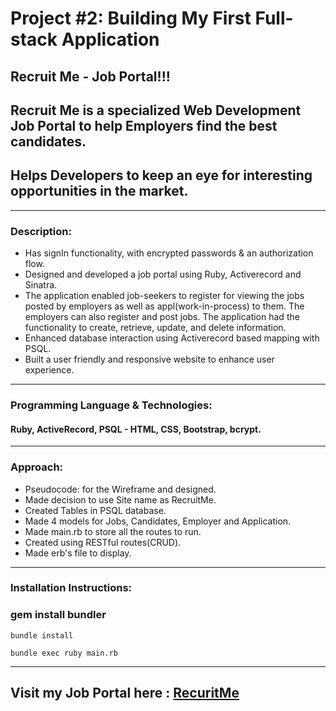 # Project #2: Building My First Full-stack Application

## Recruit Me - Job Portal!!!

## Recruit Me is a specialized Web Development Job Portal to help Employers find the best candidates. 

## Helps Developers to keep an eye for interesting opportunities in the market.

---
### Description:

* Has signIn functionality, with encrypted passwords & an authorization flow.
* Designed and developed a job portal using Ruby, Activerecord and Sinatra.
* The application enabled job-seekers to register for viewing the jobs posted by employers as well as appl(work-in-process) to them. The employers can also register and post jobs. The application had the functionality to create, retrieve, update, and delete information. 
* Enhanced database interaction using Activerecord based mapping with PSQL.
* Built a user friendly and responsive website to enhance user experience.
---
### Programming Language & Technologies:

#### Ruby, ActiveRecord, PSQL - HTML, CSS, Bootstrap,   bcrypt.
---
### Approach:

* Pseudocode: for the Wireframe and designed.
* Made decision to use Site name as RecruitMe.
* Created Tables in PSQL database.
* Made 4 models for Jobs, Candidates, Employer and Application.
* Made main.rb to store all the routes to run.
* Created using RESTful routes(CRUD).
* Made erb's file to display.
---
### Installation Instructions:

### gem install bundler
```
bundle install
```
```
bundle exec ruby main.rb
```
---

## Visit my Job Portal here : [RecuritMe](https://frozen-hamlet-65970.herokuapp.com/)